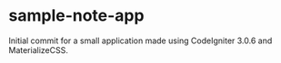 # sample-note-app
Initial commit for a small application made using CodeIgniter 3.0.6 and MaterializeCSS.
